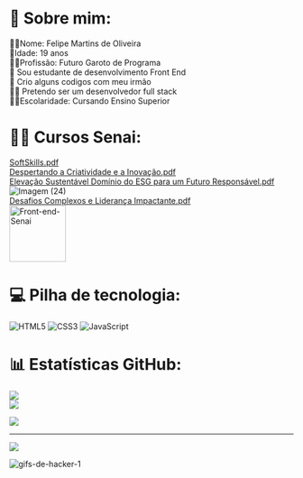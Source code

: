 # 💫 Sobre mim:
🙎‍♂️Nome: Felipe Martins de Oliveira<br>  🧓Idade: 19 anos<br> 👨‍💻Profissão: Futuro Garoto de Programa<br>
🔭 Sou estudante de desenvolvimento Front End<br>👯 Crio alguns codigos com meu irmão<br>🧑‍💻 Pretendo ser um desenvolvedor full stack<br> 🧑‍🎓Escolaridade: Cursando Ensino Superior <br>

# 👨‍💻 Cursos Senai:
[SoftSkills.pdf](https://github.com/Felipe-Martins-De-Olveira/Felipe-Martins-De-Olveira/files/15111931/SoftSkills.pdf)<br>
[Despertando a Criatividade e a Inovação.pdf](https://github.com/Felipe-Martins-De-Olveira/Felipe-Martins-De-Olveira/files/15111935/Despertando.a.Criatividade.e.a.Inovacao.pdf)<br>
[Elevação Sustentável Domínio do ESG para um Futuro Responsável.pdf](https://github.com/Felipe-Martins-De-Olveira/Felipe-Martins-De-Olveira/files/15111939/Elevacao.Sustentavel.Dominio.do.ESG.para.um.Futuro.Responsavel.pdf)<br>
![Imagem (24)](https://github.com/user-attachments/assets/78b14780-afbd-471f-b5c6-3cdf8eb9c130)
<br>
[Desafios Complexos e Liderança Impactante.pdf](https://github.com/Felipe-Martins-De-Olveira/Felipe-Martins-De-Olveira/files/15111943/Desafios.Complexos.e.Lideranca.Impactante.pdf)<br>
<img src="https://camo.githubusercontent.com/44f9db08c4a9381f683a52d520bde8607ab0db64d2509e9e13da3f841c0209ec/68747470733a2f2f6c6f676f646f776e6c6f61642e6f72672f77702d636f6e74656e742f75706c6f6164732f323031392f30382f73656e61692d6c6f676f2d312e706e67" alt="Front-end-Senai" width="100" data-canonical-src="https://logodownload.org/wp-content/uploads/2019/08/senai-logo-1.png" style="max-width: 100%;"><br>




# 💻 Pilha de tecnologia:
![HTML5](https://img.shields.io/badge/html5-%23E34F26.svg?style=for-the-badge&logo=html5&logoColor=white)
![CSS3](https://img.shields.io/badge/css3-%231572B6.svg?style=for-the-badge&logo=css3&logoColor=white)
![JavaScript](https://img.shields.io/badge/javascript-%23323330.svg?style=for-the-badge&logo=javascript&logoColor=%#8B7765)
# 📊 Estatísticas GitHub:
![](https://github-readme-stats.vercel.app/api?username=Felipe-Martins-De-Olveira&theme=dark&hide_border=false&include_all_commits=false&count_private=false)<br/>
![](https://github-readme-streak-stats.herokuapp.com/?user=Felipe-Martins-De-Olveira&theme=dark&hide_border=false)<br/>

<a href="https://wakatime.com"><img src="https://wakatime.com/share/@018eaf41-4fc0-4335-abcd-dcadcfcd4363/53eb4b10-67b3-4552-ad06-449e7aa9c752.png" /></a>



---
[![](https://visitcount.itsvg.in/api?id=Felipe-Martins-De-Olveira&icon=0&color=0)](https://visitcount.itsvg.in)




![gifs-de-hacker-1](https://github.com/Felipe-Martins-De-Olveira/Felipe-Martins-De-Olveira/assets/160751172/18285e41-de9f-4cd2-9069-dcfe0a34d7b5)


